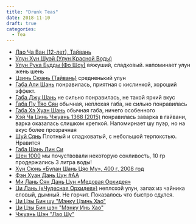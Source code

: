 ```yaml
---
title: "Drunk Teas"
date: 2018-11-10
draft: true
categories:
  - Tea
---
```


* [Лао Ча Ван (12-лет), Тайвань](https://www.teashop.by/product/lao-cha-ulun/)
* [Улун Хун Шуэй (Улун Красной Воды)](https://www.teashop.by/product/hongshui/)
* [Улун Рука Будды (Фо Шоу)](http://jhana.ru/tea/315-fo-shou.html) вяжуший, сладковый. напоминает улун жень шень
* [Цзинь Сюань (Тайвань)](https://www.teashop.by/product/czin-syuan-tajvan/) средненький улун
* [Габа Али Шань](https://www.teashop.by/product/gaba-alishan/) понравилась, приятная с кислинкой, хороший эффект.
* [Габа Джу Шань](https://www.teashop.by/product/gaba-dzhu-shan/) не сильно понравилась, не такой яркий вкус
* [Габа Пу Тяо Сян](http://www.tea-mail.by/43.html) обычная, неплохая габа, не сильно понравилась
* [Габа Хэ Хуан Шань](http://www.tea-mail.by/chaj/uluny/gaba-uluny/gaba-hjehuanshan.html) обычная габа, ничего особенного
* [Хэй Ча Цинь Чжуань 1368 (2015)](http://www.tea-mail.by/chaj/hejcha-chernyj-chaj/hej-cha-cin-chzhuan-1368-900-g-2015-g.html) понравилась заварка в гайвани, варка оказалась слишком крепкой. Напомирнает шу пуэр, но на вкус более прозрачная
* [Шуй Сянь](http://www.tea-mail.by/shuj-sjan-chajnaja-pochta.html) Плотный и сладковатый, с небольшой терпокстью. Нравится
* [Габа Шань Лин Си](http://www.tea-mail.by/chaj/uluny/gaba-uluny/gaba-shan-lin-si-presovannyj.html)
* [Шен 1000](http://www.tea-mail.by/shen-pujer-1000-teaside-2016-g-200-g.html) мы почуствовали некоторую сонливость, 10 гр продержались 3 литра воды!
* [Хун Сюнь «Булан Шань Цяо Му», 400 г, 2008 год](https://www.teashop.by/product/hongxuan-bulang/)
* [Фэн Хуан Дань Цун #AA](https://www.teashop.by/product/feng-huang-dan-cun-aa/) 
* [Ми Лань Сян Дань Цун «Медовая Орхидея»](https://www.teashop.by/product/milanxiang-dan-cun/)
* [Ци Лань («Чудесная Орхидея»)](https://www.teashop.by/product/tsi-lan/) неплохой улун, запах из чайника еловый, дымный. Не горчит. Показалось что быстро сдулся.
* [Ци Цзы Бин шу "Мэнку Цзинь Хао"](https://kitchai.ru/catalog/item/4296/)
* [Ци Цзы Бин шэн "Мэнку Инь Хао"](https://kitchai.ru/catalog/item/4295/)
* [Чжуань Шэн "Лао Шу"](https://kitchai.ru/catalog/item/3412/)


